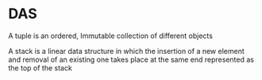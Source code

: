 
# DAS
 A tuple is an ordered, Immutable collection of different objects

 A stack is a  linear data structure in which the insertion of a new element and removal of an existing one takes place at the same end represented as the top of the stack 

